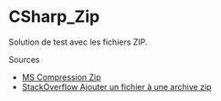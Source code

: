 # CSharp_Zip

Solution de test avec les fichiers ZIP.

Sources
- [MS Compression Zip](https://learn.microsoft.com/en-us/dotnet/api/system.io.compression.zipfile)
- [StackOverflow Ajouter un fichier à une archive zip](https://stackoverflow.com/questions/22339260/how-do-i-add-files-to-an-existing-zip-archive)


